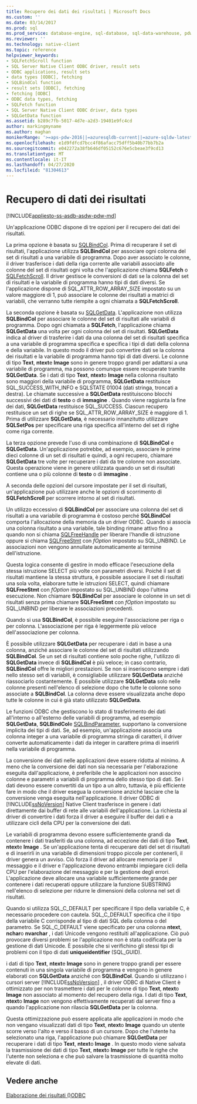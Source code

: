 ```yaml
---
title: Recupero dei dati dei risultati | Microsoft Docs
ms.custom: ''
ms.date: 03/14/2017
ms.prod: sql
ms.prod_service: database-engine, sql-database, sql-data-warehouse, pdw
ms.reviewer: ''
ms.technology: native-client
ms.topic: reference
helpviewer_keywords:
- SQLFetchScroll function
- SQL Server Native Client ODBC driver, result sets
- ODBC applications, result sets
- data types [ODBC], fetching
- SQLBindCol function
- result sets [ODBC], fetching
- fetching [ODBC]
- ODBC data types, fetching
- SQLFetch function
- SQL Server Native Client ODBC driver, data types
- SQLGetData function
ms.assetid: b289c7fb-5017-4d7e-a2d3-19401e9fc4cd
author: markingmyname
ms.author: maghan
monikerRange: '>=aps-pdw-2016||=azuresqldb-current||=azure-sqldw-latest||>=sql-server-2016||=sqlallproducts-allversions||>=sql-server-linux-2017||=azuresqldb-mi-current'
ms.openlocfilehash: e1d9fdfcd7bcc4f86afacc75dff5b40b77bb7b2a
ms.sourcegitcommit: e042272a38fb646df05152c676e5cbeae3f9cd13
ms.translationtype: MT
ms.contentlocale: it-IT
ms.lasthandoff: 04/27/2020
ms.locfileid: "81304613"
---
```

# <a name="fetching-result-data"></a>Recupero di dati dei risultati
[!INCLUDE[appliesto-ss-asdb-asdw-pdw-md](../../includes/appliesto-ss-asdb-asdw-pdw-md.md)]

  Un'applicazione ODBC dispone di tre opzioni per il recupero dei dati dei risultati.  
  
 La prima opzione è basata su [SQLBindCol](../../relational-databases/native-client-odbc-api/sqlbindcol.md). Prima di recuperare il set di risultati, l'applicazione utilizza **SQLBindCol** per associare ogni colonna del set di risultati a una variabile di programma. Dopo aver associato le colonne, il driver trasferisce i dati della riga corrente alle variabili associato alle colonne del set di risultati ogni volta che l'applicazione chiama **SQLFetch** o [SQLFetchScroll](../../relational-databases/native-client-odbc-api/sqlfetchscroll.md). Il driver gestisce le conversioni di dati se la colonna del set di risultati e la variabile di programma hanno tipi di dati diversi. Se l'applicazione dispone di SQL_ATTR_ROW_ARRAY_SIZE impostato su un valore maggiore di 1, può associare le colonne dei risultati a matrici di variabili, che verranno tutte riempite a ogni chiamata a **SQLFetchScroll**.  
  
 La seconda opzione è basata su [SQLGetData](../../relational-databases/native-client-odbc-api/sqlgetdata.md). L'applicazione non utilizza **SQLBindCol** per associare le colonne del set di risultati alle variabili di programma. Dopo ogni chiamata a **SQLFetch**, l'applicazione chiama **SQLGetData** una volta per ogni colonna del set di risultati. **SQLGetData** indica al driver di trasferire i dati da una colonna del set di risultati specifica a una variabile di programma specifica e specifica i tipi di dati della colonna e della variabile. In questo modo il driver può convertire dati se la colonna dei risultati e la variabile di programma hanno tipi di dati diversi. Le colonne di tipo **Text**, **ntext**e **Image** sono in genere troppo grandi per adattarsi a una variabile di programma, ma possono comunque essere recuperate tramite **SQLGetData**. Se i dati di tipo **Text**, **ntext**o **Image** nella colonna risultato sono maggiori della variabile di programma, **SQLGetData** restituisce SQL_SUCCESS_WITH_INFO e SQLSTATE 01004 (dati stringa, troncati a destra). Le chiamate successive a **SQLGetData** restituiscono blocchi successivi dei dati di **testo** o di **immagine** . Quando viene raggiunta la fine dei dati, **SQLGetData** restituisce SQL_SUCCESS. Ciascun recupero restituisce un set di righe se SQL_ATTR_ROW_ARRAY_SIZE è maggiore di 1. Prima di utilizzare **SQLGetData**, è necessario innanzitutto utilizzare **SQLSetPos** per specificare una riga specifica all'interno del set di righe come riga corrente.  
  
 La terza opzione prevede l'uso di una combinazione di **SQLBindCol** e **SQLGetData**. Un'applicazione potrebbe, ad esempio, associare le prime dieci colonne di un set di risultati e quindi, a ogni recupero, chiamare **SQLGetData** tre volte per recuperare i dati da tre colonne non associate. Questa operazione viene in genere utilizzata quando un set di risultati contiene una o più colonne di **testo** o di **immagine** .  
  
 A seconda delle opzioni del cursore impostate per il set di risultati, un'applicazione può utilizzare anche le opzioni di scorrimento di **SQLFetchScroll** per scorrere intorno al set di risultati.  
  
 Un utilizzo eccessivo di **SQLBindCol** per associare una colonna del set di risultati a una variabile di programma è costoso perché **SQLBindCol** comporta l'allocazione della memoria da un driver ODBC. Quando si associa una colonna risultato a una variabile, tale binding rimane attivo fino a quando non si chiama [SQLFreeHandle](../../relational-databases/native-client-odbc-api/sqlfreehandle.md) per liberare l'handle di istruzione oppure si chiama [SQLFreeStmt](../../relational-databases/native-client-odbc-api/sqlfreestmt.md) con *fOption* impostato su SQL_UNBIND. Le associazioni non vengono annullate automaticamente al termine dell'istruzione.  
  
 Questa logica consente di gestire in modo efficace l'esecuzione della stessa istruzione SELECT più volte con parametri diversi. Poiché il set di risultati mantiene la stessa struttura, è possibile associare il set di risultati una sola volta, elaborare tutte le istruzioni SELECT, quindi chiamare **SQLFreeStmt** con *fOption* impostato su SQL_UNBIND dopo l'ultima esecuzione. Non chiamare **SQLBindCol** per associare le colonne in un set di risultati senza prima chiamare **SQLFreeStmt** con *fOption* impostato su SQL_UNBIND per liberare le associazioni precedenti.  
  
 Quando si usa **SQLBindCol**, è possibile eseguire l'associazione per riga o per colonna. L'associazione per riga è leggermente più veloce dell'associazione per colonna.  
  
 È possibile utilizzare **SQLGetData** per recuperare i dati in base a una colonna, anziché associare le colonne del set di risultati utilizzando **SQLBindCol**. Se un set di risultati contiene solo poche righe, l'utilizzo di **SQLGetData** invece di **SQLBindCol** è più veloce; in caso contrario, **SQLBindCol** offre le migliori prestazioni. Se non si inseriscono sempre i dati nello stesso set di variabili, è consigliabile utilizzare **SQLGetData** anziché riassociarlo costantemente. È possibile utilizzare **SQLGetData** solo nelle colonne presenti nell'elenco di selezione dopo che tutte le colonne sono associate a **SQLBindCol**. La colonna deve essere visualizzata anche dopo tutte le colonne in cui è già stato utilizzato **SQLGetData**.  
  
 Le funzioni ODBC che gestiscono lo stato di trasferimento dei dati all'interno o all'esterno delle variabili di programma, ad esempio **SQLGetData**, **SQLBindCol**e [SQLBindParameter](../../relational-databases/native-client-odbc-api/sqlbindparameter.md), supportano la conversione implicita dei tipi di dati. Se, ad esempio, un'applicazione associa una colonna integer a una variabile di programma stringa di caratteri, il driver converte automaticamente i dati da integer in carattere prima di inserirli nella variabile di programma.  
  
 La conversione dei dati nelle applicazioni deve essere ridotta al minimo. A meno che la conversione dei dati non sia necessaria per l'elaborazione eseguita dall'applicazione, è preferibile che le applicazioni non associno colonne e parametri a variabili di programma dello stesso tipo di dati. Se i dati devono essere convertiti da un tipo a un altro, tuttavia, è più efficiente fare in modo che il driver esegua la conversione anziché lasciare che la conversione venga eseguita nell'applicazione. Il driver ODBC di [!INCLUDE[ssNoVersion](../../includes/ssnoversion-md.md)] Native Client trasferisce in genere i dati direttamente dai buffer di rete alle variabili dell'applicazione. La richiesta al driver di convertire i dati forza il driver a eseguire il buffer dei dati e a utilizzare cicli della CPU per la conversione dei dati.  
  
 Le variabili di programma devono essere sufficientemente grandi da contenere i dati trasferiti da una colonna, ad eccezione dei dati di tipo **Text**, **ntext**e **Image** . Se un'applicazione tenta di recuperare dati del set di risultati e di inserirli in una variabile di dimensioni troppo piccole per contenerli, il driver genera un avviso. Ciò forza il driver ad allocare memoria per il messaggio e il driver e l'applicazione devono entrambi impiegare cicli della CPU per l'elaborazione del messaggio e per la gestione degli errori. L'applicazione deve allocare una variabile sufficientemente grande per contenere i dati recuperati oppure utilizzare la funzione SUBSTRING nell'elenco di selezione per ridurre le dimensioni della colonna nel set di risultati.  
  
 Quando si utilizza SQL_C_DEFAULT per specificare il tipo della variabile C, è necessario procedere con cautela. SQL_C_DEFAULT specifica che il tipo della variabile C corrisponde al tipo di dati SQL della colonna o del parametro. Se SQL_C_DEFAULT viene specificato per una colonna **ntext**, **nchar**o **nvarchar** , i dati Unicode vengono restituiti all'applicazione. Ciò può provocare diversi problemi se l'applicazione non è stata codificata per la gestione di dati Unicode. È possibile che si verifichino gli stessi tipi di problemi con il tipo di dati **uniqueidentifier** (SQL_GUID).  
  
 i dati di tipo **Text**, **ntext**e **Image** sono in genere troppo grandi per essere contenuti in una singola variabile di programma e vengono in genere elaborati con **SQLGetData** anziché con **SQLBindCol**. Quando si utilizzano i cursori server [!INCLUDE[ssNoVersion](../../includes/ssnoversion-md.md)] , il driver ODBC di Native Client è ottimizzato per non trasmettere i dati per le colonne di tipo **Text**, **ntext**o **Image** non associato al momento del recupero della riga. I dati di tipo **Text**, **ntext**o **Image** non vengono effettivamente recuperati dal server fino a quando l'applicazione non rilascia **SQLGetData** per la colonna.  
  
 Questa ottimizzazione può essere applicata alle applicazioni in modo che non vengano visualizzati dati di tipo **Text**, **ntext**o **Image** quando un utente scorre verso l'alto e verso il basso di un cursore. Dopo che l'utente ha selezionato una riga, l'applicazione può chiamare **SQLGetData** per recuperare i dati di tipo **Text**, **ntext**o **Image** . In questo modo viene salvata la trasmissione dei dati di tipo **Text**, **ntext**o **Image** per tutte le righe che l'utente non seleziona e che può salvare la trasmissione di quantità molto elevate di dati.  
  
## <a name="see-also"></a>Vedere anche  
 [Elaborazione dei risultati &#40;&#41;ODBC](../../relational-databases/native-client-odbc-results/processing-results-odbc.md)  
  
  
